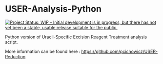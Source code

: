 # USER-Analysis-Python

<!-- badges: start -->

[![Project Status: WIP – Initial development is in progress, but there has not yet been a stable, usable release suitable for the public.](https://www.repostatus.org/badges/latest/wip.svg)](https://www.repostatus.org/#wip)


<!-- badges: end -->

Python version of Uracil-Specific Excision Reagent Treatment analysis script.

More information can be found here : https://github.com/pcichowicz/USER-Reduction


